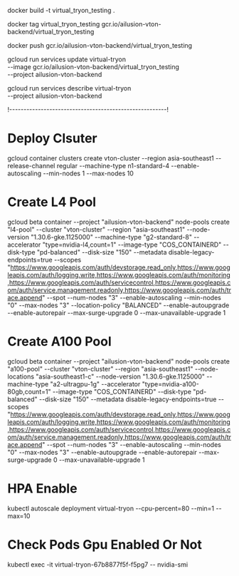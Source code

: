 docker build -t virtual_tryon_testing .

docker tag virtual_tryon_testing gcr.io/ailusion-vton-backend/virtual_tryon_testing

docker push gcr.io/ailusion-vton-backend/virtual_tryon_testing

gcloud run services update virtual-tryon \
  --image gcr.io/ailusion-vton-backend/virtual_tryon_testing \
  --project ailusion-vton-backend

gcloud run services describe virtual-tryon \
  --project ailusion-vton-backend


!-------------------------------------------------------!

# Deploy Clsuter
gcloud container clusters create vton-cluster --region asia-southeast1 --release-channel regular --machine-type n1-standard-4 --enable-autoscaling --min-nodes 1 --max-nodes 10

# Create L4 Pool

gcloud beta container --project "ailusion-vton-backend" node-pools create "l4-pool" --cluster "vton-cluster" --region "asia-southeast1" --node-version "1.30.6-gke.1125000" --machine-type "g2-standard-8" --accelerator "type=nvidia-l4,count=1" --image-type "COS_CONTAINERD" --disk-type "pd-balanced" --disk-size "150" --metadata disable-legacy-endpoints=true --scopes "https://www.googleapis.com/auth/devstorage.read_only,https://www.googleapis.com/auth/logging.write,https://www.googleapis.com/auth/monitoring,https://www.googleapis.com/auth/servicecontrol,https://www.googleapis.com/auth/service.management.readonly,https://www.googleapis.com/auth/trace.append" --spot --num-nodes "3" --enable-autoscaling --min-nodes "0" --max-nodes "3" --location-policy "BALANCED" --enable-autoupgrade --enable-autorepair --max-surge-upgrade 0 --max-unavailable-upgrade 1

# Create A100 Pool

gcloud beta container --project "ailusion-vton-backend" node-pools create "a100-pool" --cluster "vton-cluster" --region "asia-southeast1" --node-locations "asia-southeast1-c" --node-version "1.30.6-gke.1125000" --machine-type "a2-ultragpu-1g" --accelerator "type=nvidia-a100-80gb,count=1" --image-type "COS_CONTAINERD" --disk-type "pd-balanced" --disk-size "150" --metadata disable-legacy-endpoints=true --scopes "https://www.googleapis.com/auth/devstorage.read_only,https://www.googleapis.com/auth/logging.write,https://www.googleapis.com/auth/monitoring,https://www.googleapis.com/auth/servicecontrol,https://www.googleapis.com/auth/service.management.readonly,https://www.googleapis.com/auth/trace.append" --spot --num-nodes "3" --enable-autoscaling --min-nodes "0" --max-nodes "3" --enable-autoupgrade --enable-autorepair --max-surge-upgrade 0 --max-unavailable-upgrade 1

# HPA Enable
kubectl autoscale deployment virtual-tryon --cpu-percent=80 --min=1 --max=10

# Check Pods Gpu Enabled Or Not 
kubectl exec -it virtual-tryon-67b8877f5f-f5pg7 -- nvidia-smi
